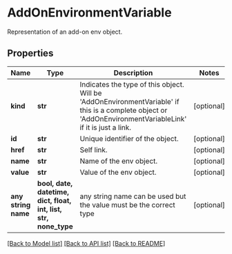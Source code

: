 # AddOnEnvironmentVariable

Representation of an add-on env object.

## Properties
Name | Type | Description | Notes
------------ | ------------- | ------------- | -------------
**kind** | **str** | Indicates the type of this object. Will be &#39;AddOnEnvironmentVariable&#39; if this is a complete object or &#39;AddOnEnvironmentVariableLink&#39; if it is just a link. | [optional]
**id** | **str** | Unique identifier of the object. | [optional]
**href** | **str** | Self link. | [optional]
**name** | **str** | Name of the env object. | [optional]
**value** | **str** | Value of the env object. | [optional]
**any string name** | **bool, date, datetime, dict, float, int, list, str, none_type** | any string name can be used but the value must be the correct type | [optional]

[[Back to Model list]](../README.md#documentation-for-models) [[Back to API list]](../README.md#documentation-for-api-endpoints) [[Back to README]](../README.md)

